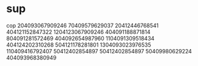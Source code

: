  # sup
cop
204093067909246 70409579629037 20412446768541 404121152847322 1204123067909246 404091188871814 804091281572469 404092654987960 1104091309518434 404124202310268 504121178281801 1304093023976535 110409416792407 50412402854897 50412402854897 50409980629224 404093968380949
